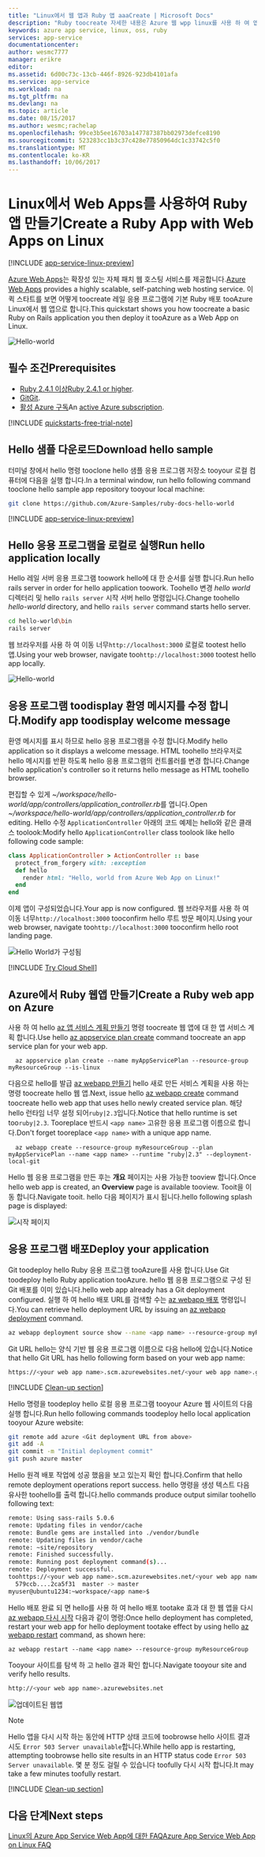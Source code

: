 ```yaml
---
title: "Linux에서 웹 앱과 Ruby 앱 aaaCreate | Microsoft Docs"
description: "Ruby toocreate 자세한 내용은 Azure 웹 wpp linux를 사용 하 여 앱입니다."
keywords: azure app service, linux, oss, ruby
services: app-service
documentationcenter: 
author: wesmc7777
manager: erikre
editor: 
ms.assetid: 6d00c73c-13cb-446f-8926-923db4101afa
ms.service: app-service
ms.workload: na
ms.tgt_pltfrm: na
ms.devlang: na
ms.topic: article
ms.date: 08/15/2017
ms.author: wesmc;rachelap
ms.openlocfilehash: 99ce3b5ee16703a147787387bb02973defce8190
ms.sourcegitcommit: 523283cc1b3c37c428e77850964dc1c33742c5f0
ms.translationtype: MT
ms.contentlocale: ko-KR
ms.lasthandoff: 10/06/2017
---
```

# <a name="create-a-ruby-app-with-web-apps-on-linux"></a><span data-ttu-id="384ac-104">Linux에서 Web Apps를 사용하여 Ruby 앱 만들기</span><span class="sxs-lookup"><span data-stu-id="384ac-104">Create a Ruby App with Web Apps on Linux</span></span> 

[!INCLUDE [app-service-linux-preview](../../includes/app-service-linux-preview.md)]

<span data-ttu-id="384ac-105">[Azure Web Apps](https://docs.microsoft.com/azure/app-service-web/app-service-web-overview)는 확장성 있는 자체 패치 웹 호스팅 서비스를 제공합니다.</span><span class="sxs-lookup"><span data-stu-id="384ac-105">[Azure Web Apps](https://docs.microsoft.com/azure/app-service-web/app-service-web-overview) provides a highly scalable, self-patching web hosting service.</span></span> <span data-ttu-id="384ac-106">이 퀵 스타트를 보면 어떻게 toocreate 레일 응용 프로그램에 기본 Ruby 배포 tooAzure Linux에서 웹 앱으로 합니다.</span><span class="sxs-lookup"><span data-stu-id="384ac-106">This quickstart shows you how toocreate a basic Ruby on Rails application you then deploy it tooAzure as a Web App on Linux.</span></span>

![Hello-world](./media/app-service-linux-ruby-get-started/hello-world-updated.png)

## <a name="prerequisites"></a><span data-ttu-id="384ac-108">필수 조건</span><span class="sxs-lookup"><span data-stu-id="384ac-108">Prerequisites</span></span>

* <span data-ttu-id="384ac-109">[Ruby 2.4.1 이상](https://www.ruby-lang.org/en/documentation/installation/#rubyinstaller)</span><span class="sxs-lookup"><span data-stu-id="384ac-109">[Ruby 2.4.1 or higher](https://www.ruby-lang.org/en/documentation/installation/#rubyinstaller).</span></span>
* <span data-ttu-id="384ac-110">[Git](https://git-scm.com/downloads)</span><span class="sxs-lookup"><span data-stu-id="384ac-110">[Git](https://git-scm.com/downloads).</span></span>
* <span data-ttu-id="384ac-111">[활성 Azure 구독](https://azure.microsoft.com/pricing/free-trial/)</span><span class="sxs-lookup"><span data-stu-id="384ac-111">An [active Azure subscription](https://azure.microsoft.com/pricing/free-trial/).</span></span>

[!INCLUDE [quickstarts-free-trial-note](../../includes/quickstarts-free-trial-note.md)]

## <a name="download-hello-sample"></a><span data-ttu-id="384ac-112">Hello 샘플 다운로드</span><span class="sxs-lookup"><span data-stu-id="384ac-112">Download hello sample</span></span>

<span data-ttu-id="384ac-113">터미널 창에서 hello 명령 tooclone hello 샘플 응용 프로그램 저장소 tooyour 로컬 컴퓨터에 다음을 실행 합니다.</span><span class="sxs-lookup"><span data-stu-id="384ac-113">In a terminal window, run hello following command tooclone hello sample app repository tooyour local machine:</span></span>

```bash
git clone https://github.com/Azure-Samples/ruby-docs-hello-world
```

[!INCLUDE [app-service-linux-preview](../../includes/app-service-linux-preview.md)]

## <a name="run-hello-application-locally"></a><span data-ttu-id="384ac-114">Hello 응용 프로그램을 로컬로 실행</span><span class="sxs-lookup"><span data-stu-id="384ac-114">Run hello application locally</span></span>

<span data-ttu-id="384ac-115">Hello 레일 서버 응용 프로그램 toowork hello에 대 한 순서를 실행 합니다.</span><span class="sxs-lookup"><span data-stu-id="384ac-115">Run hello rails server in order for hello application toowork.</span></span> <span data-ttu-id="384ac-116">Toohello 변경 *hello world* 디렉터리 및 hello `rails server` 시작 서버 hello 명령입니다.</span><span class="sxs-lookup"><span data-stu-id="384ac-116">Change toohello *hello-world* directory, and hello `rails server` command starts hello server.</span></span>

```bash
cd hello-world\bin
rails server
```
    
<span data-ttu-id="384ac-117">웹 브라우저를 사용 하 여 이동 너무`http://localhost:3000` 로컬로 tootest hello 앱.</span><span class="sxs-lookup"><span data-stu-id="384ac-117">Using your web browser, navigate too`http://localhost:3000` tootest hello app locally.</span></span>  

![Hello-world](./media/app-service-linux-ruby-get-started/hello-world.png)

## <a name="modify-app-toodisplay-welcome-message"></a><span data-ttu-id="384ac-119">응용 프로그램 toodisplay 환영 메시지를 수정 합니다.</span><span class="sxs-lookup"><span data-stu-id="384ac-119">Modify app toodisplay welcome message</span></span>

<span data-ttu-id="384ac-120">환영 메시지를 표시 하므로 hello 응용 프로그램을 수정 합니다.</span><span class="sxs-lookup"><span data-stu-id="384ac-120">Modify hello application so it displays a welcome message.</span></span> <span data-ttu-id="384ac-121">HTML toohello 브라우저로 hello 메시지를 반환 하도록 hello 응용 프로그램의 컨트롤러를 변경 합니다.</span><span class="sxs-lookup"><span data-stu-id="384ac-121">Change hello application's controller so it returns hello message as HTML toohello browser.</span></span> 

<span data-ttu-id="384ac-122">편집할 수 있게 *~/workspace/hello-world/app/controllers/application_controller.rb*를 엽니다.</span><span class="sxs-lookup"><span data-stu-id="384ac-122">Open *~/workspace/hello-world/app/controllers/application_controller.rb* for editing.</span></span> <span data-ttu-id="384ac-123">Hello 수정 `ApplicationController` 아래의 코드 예제는 hello와 같은 클래스 toolook:</span><span class="sxs-lookup"><span data-stu-id="384ac-123">Modify hello `ApplicationController` class toolook like hello following code sample:</span></span>

  ```ruby
  class ApplicationController > ActionController :: base
    protect_from_forgery with: :exception 
    def hello
      render html: "Hello, world from Azure Web App on Linux!"
    end
  end
  ```

<span data-ttu-id="384ac-124">이제 앱이 구성되었습니다.</span><span class="sxs-lookup"><span data-stu-id="384ac-124">Your app is now configured.</span></span> <span data-ttu-id="384ac-125">웹 브라우저를 사용 하 여 이동 너무`http://localhost:3000` tooconfirm hello 루트 방문 페이지.</span><span class="sxs-lookup"><span data-stu-id="384ac-125">Using your web browser, navigate too`http://localhost:3000` tooconfirm hello root landing page.</span></span>

![Hello World가 구성됨](./media/app-service-linux-ruby-get-started/hello-world-configured.png)

[!INCLUDE [Try Cloud Shell](../../includes/cloud-shell-try-it.md)]

## <a name="create-a-ruby-web-app-on-azure"></a><span data-ttu-id="384ac-127">Azure에서 Ruby 웹앱 만들기</span><span class="sxs-lookup"><span data-stu-id="384ac-127">Create a Ruby web app on Azure</span></span>

<span data-ttu-id="384ac-128">사용 하 여 hello [az 앱 서비스 계획 만들기](https://docs.microsoft.com/cli/azure/appservice/plan#create) 명령 toocreate 웹 앱에 대 한 앱 서비스 계획 합니다.</span><span class="sxs-lookup"><span data-stu-id="384ac-128">Use hello [az appservice plan create](https://docs.microsoft.com/cli/azure/appservice/plan#create) command toocreate an app service plan for your web app.</span></span> 
 
```azurecli-interactive
  az appservice plan create --name myAppServicePlan --resource-group myResourceGroup --is-linux
```

<span data-ttu-id="384ac-129">다음으로 hello를 발급 [az webapp 만들기](https://docs.microsoft.com/cli/azure/webapp) hello 새로 만든 서비스 계획을 사용 하는 명령 toocreate hello 웹 앱.</span><span class="sxs-lookup"><span data-stu-id="384ac-129">Next, issue hello [az webapp create](https://docs.microsoft.com/cli/azure/webapp) command toocreate hello web app that uses hello newly created service plan.</span></span> <span data-ttu-id="384ac-130">해당 hello 런타임 너무 설정 되어`ruby|2.3`입니다.</span><span class="sxs-lookup"><span data-stu-id="384ac-130">Notice that hello runtime is set too`ruby|2.3`.</span></span> <span data-ttu-id="384ac-131">Tooreplace 반드시 `<app name>` 고유한 응용 프로그램 이름으로 합니다.</span><span class="sxs-lookup"><span data-stu-id="384ac-131">Don't forget tooreplace `<app name>` with a unique app name.</span></span>

```azurecli-interactive
  az webapp create --resource-group myResourceGroup --plan myAppServicePlan --name <app name> --runtime "ruby|2.3" --deployment-local-git
```

<span data-ttu-id="384ac-132">Hello 웹 응용 프로그램을 만든 후는 **개요** 페이지는 사용 가능한 tooview 합니다.</span><span class="sxs-lookup"><span data-stu-id="384ac-132">Once hello web app is created, an **Overview** page is available tooview.</span></span> <span data-ttu-id="384ac-133">Tooit을 이동 합니다.</span><span class="sxs-lookup"><span data-stu-id="384ac-133">Navigate tooit.</span></span> <span data-ttu-id="384ac-134">hello 다음 페이지가 표시 됩니다.</span><span class="sxs-lookup"><span data-stu-id="384ac-134">hello following splash page is displayed:</span></span>

![시작 페이지](./media/app-service-linux-ruby-get-started/splash-page.png)


## <a name="deploy-your-application"></a><span data-ttu-id="384ac-136">응용 프로그램 배포</span><span class="sxs-lookup"><span data-stu-id="384ac-136">Deploy your application</span></span>

<span data-ttu-id="384ac-137">Git toodeploy hello Ruby 응용 프로그램 tooAzure를 사용 합니다.</span><span class="sxs-lookup"><span data-stu-id="384ac-137">Use Git toodeploy hello Ruby application tooAzure.</span></span> <span data-ttu-id="384ac-138">hello 웹 응용 프로그램으로 구성 된 Git 배포를 이미 있습니다.</span><span class="sxs-lookup"><span data-stu-id="384ac-138">hello web app already has a Git deployment configured.</span></span> <span data-ttu-id="384ac-139">실행 하 여 hello 배포 URL를 검색할 수는 [az webapp 배포](https://docs.microsoft.com/cli/azure/webapp/deployment) 명령입니다.</span><span class="sxs-lookup"><span data-stu-id="384ac-139">You can retrieve hello deployment URL by issuing an [az webapp deployment](https://docs.microsoft.com/cli/azure/webapp/deployment) command.</span></span>  

```bash
az webapp deployment source show --name <app name> --resource-group myResourceGroup
```

<span data-ttu-id="384ac-140">Git URL hello는 양식 기반 웹 응용 프로그램 이름으로 다음 hello에 있습니다.</span><span class="sxs-lookup"><span data-stu-id="384ac-140">Notice that hello Git URL has hello following form based on your web app name:</span></span>

```bash
https://<your web app name>.scm.azurewebsites.net/<your web app name>.git
```

[!INCLUDE [Clean-up section](../../includes/configure-deployment-user-no-h.md)]

<span data-ttu-id="384ac-141">Hello 명령을 toodeploy hello 로컬 응용 프로그램 tooyour Azure 웹 사이트의 다음 실행 합니다.</span><span class="sxs-lookup"><span data-stu-id="384ac-141">Run hello following commands toodeploy hello local application tooyour Azure website:</span></span>

```bash
git remote add azure <Git deployment URL from above>
git add -A
git commit -m "Initial deployment commit"
git push azure master
```

<span data-ttu-id="384ac-142">Hello 원격 배포 작업에 성공 했음을 보고 있는지 확인 합니다.</span><span class="sxs-lookup"><span data-stu-id="384ac-142">Confirm that hello remote deployment operations report success.</span></span> <span data-ttu-id="384ac-143">hello 명령을 생성 텍스트 다음 유사한 toohello를 출력 합니다.</span><span class="sxs-lookup"><span data-stu-id="384ac-143">hello commands produce output similar toohello following text:</span></span>

```bash
remote: Using sass-rails 5.0.6
remote: Updating files in vendor/cache
remote: Bundle gems are installed into ./vendor/bundle
remote: Updating files in vendor/cache
remote: ~site/repository
remote: Finished successfully.
remote: Running post deployment command(s)...
remote: Deployment successful.
toohttps://<your web app name>.scm.azurewebsites.net/<your web app name>.git
  579ccb....2ca5f31  master -> master
myuser@ubuntu1234:~workspace/<app name>$
```

<span data-ttu-id="384ac-144">Hello 배포 완료 되 면 hello를 사용 하 여 hello 배포 tootake 효과 대 한 웹 앱을 다시 [az webapp 다시 시작](https://docs.microsoft.com/cli/azure/webapp#restart) 다음과 같이 명령:</span><span class="sxs-lookup"><span data-stu-id="384ac-144">Once hello deployment has completed, restart your web app for hello deployment tootake effect by using hello [az webapp restart](https://docs.microsoft.com/cli/azure/webapp#restart) command, as shown here:</span></span>

```azurecli-interactive 
az webapp restart --name <app name> --resource-group myResourceGroup
```

<span data-ttu-id="384ac-145">Tooyour 사이트를 탐색 하 고 hello 결과 확인 합니다.</span><span class="sxs-lookup"><span data-stu-id="384ac-145">Navigate tooyour site and verify hello results.</span></span>

```bash
http://<your web app name>.azurewebsites.net
```
![업데이트된 웹앱](./media/app-service-linux-ruby-get-started/hello-world-updated.png)

> [!NOTE]
> <span data-ttu-id="384ac-147">Hello 앱을 다시 시작 하는 동안에 HTTP 상태 코드에 toobrowse hello 사이트 결과 시도 `Error 503 Server unavailable`합니다.</span><span class="sxs-lookup"><span data-stu-id="384ac-147">While hello app is restarting, attempting toobrowse hello site results in an HTTP status code `Error 503 Server unavailable`.</span></span> <span data-ttu-id="384ac-148">몇 분 정도 걸릴 수 있습니다 toofully 다시 시작 합니다.</span><span class="sxs-lookup"><span data-stu-id="384ac-148">It may take a few minutes toofully restart.</span></span>
>

[!INCLUDE [Clean-up section](../../includes/cli-script-clean-up.md)]


## <a name="next-steps"></a><span data-ttu-id="384ac-149">다음 단계</span><span class="sxs-lookup"><span data-stu-id="384ac-149">Next steps</span></span>

[<span data-ttu-id="384ac-150">Linux의 Azure App Service Web App에 대한 FAQ</span><span class="sxs-lookup"><span data-stu-id="384ac-150">Azure App Service Web App on Linux FAQ</span></span>](https://docs.microsoft.com/azure/app-service-web/app-service-linux-faq.md)